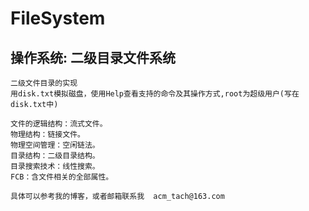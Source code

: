 # FileSystem
操作系统: 二级目录文件系统 
 ------
    二级文件目录的实现
    用disk.txt模拟磁盘，使用Help查看支持的命令及其操作方式,root为超级用户(写在disk.txt中)
    
    文件的逻辑结构：流式文件。
    物理结构：链接文件。
    物理空间管理：空闲链法。
    目录结构：二级目录结构。
    目录搜索技术：线性搜索。
    FCB：含文件相关的全部属性。
    
    具体可以参考我的博客，或者邮箱联系我  acm_tach@163.com
  
